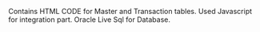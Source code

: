 Contains HTML CODE for Master and Transaction tables.
Used Javascript for integration part.
Oracle Live Sql for Database.
